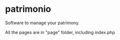 # patrimonio
Software to manage your patrimony.

All the pages are in "page" folder, including index.php
